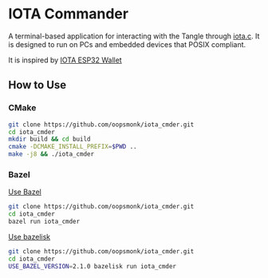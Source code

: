 # IOTA Commander  

A terminal-based application for interacting with the Tangle through [iota.c](https://github.com/iotaledger/iota.c). It is designed to run on PCs and embedded devices that POSIX compliant.  

It is inspired by [IOTA ESP32 Wallet](https://github.com/oopsmonk/iota_esp32_wallet)  

## How to Use  

### CMake  

```bash
git clone https://github.com/oopsmonk/iota_cmder.git
cd iota_cmder
mkdir build && cd build
cmake -DCMAKE_INSTALL_PREFIX=$PWD ..
make -j8 && ./iota_cmder
```

### Bazel  

[Use Bazel](https://docs.bazel.build/versions/master/install.html)  

```bash
git clone https://github.com/oopsmonk/iota_cmder.git
cd iota_cmder
bazel run iota_cmder
```

[Use bazelisk](https://github.com/bazelbuild/bazelisk)  

```bash
git clone https://github.com/oopsmonk/iota_cmder.git
cd iota_cmder
USE_BAZEL_VERSION=2.1.0 bazelisk run iota_cmder
```

